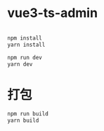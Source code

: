 # vue3-ts-admin

```javascript

npm install
yarn install

npm run dev
yarn dev

```

# 打包

```javascript
npm run build
yarn build
```